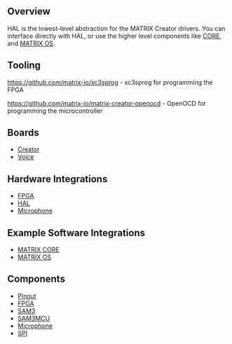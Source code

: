 ## Overview

HAL is the lowest-level abstraction for the MATRIX Creator drivers. You can interface directly with HAL, or use the higher level components like [CORE](/matrix-core/index.md), and [MATRIX OS](/matrix-os/index.md).

## Tooling

<https://github.com/matrix-io/xc3sprog> - xc3sprog for programming the FPGA

<https://github.com/matrix-io/matrix-creator-openocd> - OpenOCD for programming the microcontroller

## Boards
- [Creator](datasheets/creator.md)
- [Voice](datasheets/voice.md)

## Hardware Integrations
- [FPGA](components/fpga.md)
- [HAL](getting-started/hello-world.md)
- [Microphone](components/microphone.md)

## Example Software Integrations
- [MATRIX CORE](/matrix-core/index.md)
- [MATRIX OS](/matrix-os/index.md)

## Components

- [Pinout](components/pinout.md)
- [FPGA](components/fpga.md)
- [SAM3](components/Sam3.md)
- [SAM3MCU](components/Sam3mcu.md)
- [Microphone](components/microphone.md)
- [SPI](components/SPI.md)
